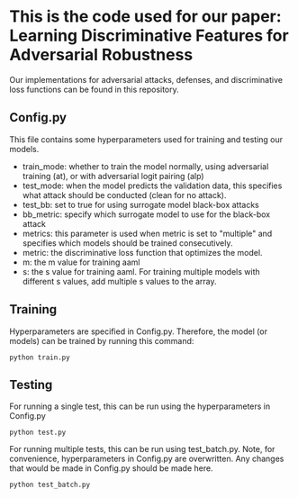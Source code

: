 # This is the code used for our paper: Learning Discriminative Features for Adversarial Robustness
Our implementations for adversarial attacks, defenses, and discriminative loss functions can be found in this repository.

## Config.py
This file contains some hyperparameters used for training and testing our models. 
* train_mode: whether to train the model normally, using adversarial training (at), or with adversarial logit pairing (alp)
* test_mode: when the model predicts the validation data, this specifies what attack should be conducted (clean for no attack).
* test_bb: set to true for using surrogate model black-box attacks
* bb_metric: specify which surrogate model to use for the black-box attack
* metrics: this parameter is used when metric is set to "multiple" and specifies which models should be trained consecutively.
* metric: the discriminative loss function that optimizes the model.
* m: the m value for training aaml
* s: the s value for training aaml. For training multiple models with different s values, add multiple s values to the array.

## Training
Hyperparameters are specified in Config.py. Therefore, the model (or models) can be trained by running this command:

`python train.py`

## Testing
For running a single test, this can be run using the hyperparameters in Config.py

`python test.py`

For running multiple tests, this can be run using test_batch.py. Note, for convenience, hyperparameters in Config.py are overwritten. Any changes that would be made in Config.py should be made here.

`python test_batch.py`
